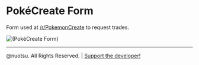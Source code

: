 # PokéCreate Form
Form used at [/r/PokemonCreate](https://www.reddit.com/r/PokemonCreate/) to request trades.

![(PokéCreate Form)](https://i.imgur.com/AueifLW.png)

---

@nuotsu. All Rights Reserved. | [Support the developer!](https://paypal.me/nuotsu)